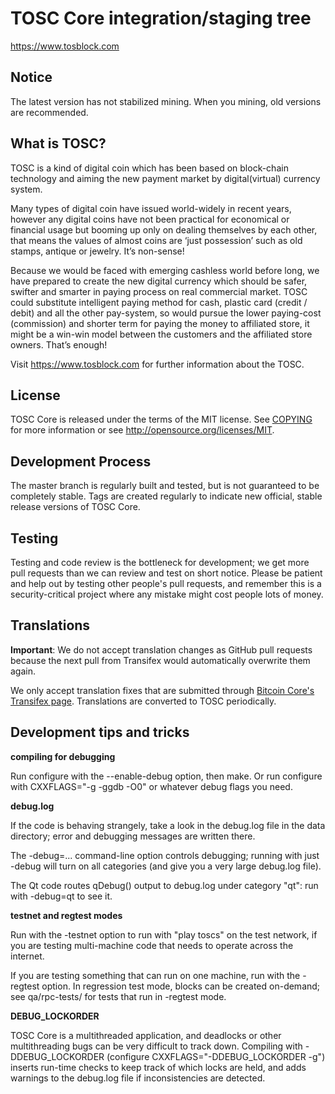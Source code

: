 TOSC Core integration/staging tree
=====================================

https://www.tosblock.com

## Notice

The latest version has not stabilized mining. When you mining, old versions are recommended.

What is TOSC?
---------------------

TOSC is a kind of digital coin which has been based on block-chain technology and aiming the new payment market by digital(virtual) currency system.

Many types of digital coin have issued world-widely in recent years, however any digital coins have not been practical for economical or financial usage but booming up only on dealing themselves by each other, that means the values of almost coins are ‘just possession’ such as old stamps, antique or jewelry. It’s non-sense!

Because we would be faced with emerging cashless world before long, we have prepared to create the new digital currency which should be safer, swifter and smarter in paying process on real commercial market. 
TOSC could substitute intelligent paying method for cash, plastic card (credit / debit) and all the other pay-system, so would pursue the lower paying-cost (commission) and shorter term for paying the money to affiliated store, it might be a win-win model between the customers and the affiliated store owners. That’s enough!

Visit https://www.tosblock.com for further information about the TOSC.

License
-------

TOSC Core is released under the terms of the MIT license. See [COPYING](COPYING) for more
information or see http://opensource.org/licenses/MIT.

Development Process
---------------------

The master branch is regularly built and tested, but is not guaranteed to be completely stable. Tags are created regularly to indicate new official, stable release versions of TOSC Core.

Testing
-------

Testing and code review is the bottleneck for development; we get more pull
requests than we can review and test on short notice. Please be patient and help out by testing
other people's pull requests, and remember this is a security-critical project where any mistake might cost people
lots of money.

Translations
------------

**Important**: We do not accept translation changes as GitHub pull requests because the next
pull from Transifex would automatically overwrite them again.

We only accept translation fixes that are submitted through [Bitcoin Core's Transifex page](https://www.transifex.com/projects/p/bitcoin/).
Translations are converted to TOSC periodically.

Development tips and tricks
---------------------------

**compiling for debugging**

Run configure with the --enable-debug option, then make. Or run configure with
CXXFLAGS="-g -ggdb -O0" or whatever debug flags you need.

**debug.log**

If the code is behaving strangely, take a look in the debug.log file in the data directory;
error and debugging messages are written there.

The -debug=... command-line option controls debugging; running with just -debug will turn
on all categories (and give you a very large debug.log file).

The Qt code routes qDebug() output to debug.log under category "qt": run with -debug=qt
to see it.

**testnet and regtest modes**

Run with the -testnet option to run with "play toscs" on the test network, if you
are testing multi-machine code that needs to operate across the internet.

If you are testing something that can run on one machine, run with the -regtest option.
In regression test mode, blocks can be created on-demand; see qa/rpc-tests/ for tests
that run in -regtest mode.

**DEBUG_LOCKORDER**

TOSC Core is a multithreaded application, and deadlocks or other multithreading bugs
can be very difficult to track down. Compiling with -DDEBUG_LOCKORDER (configure
CXXFLAGS="-DDEBUG_LOCKORDER -g") inserts run-time checks to keep track of which locks
are held, and adds warnings to the debug.log file if inconsistencies are detected.

